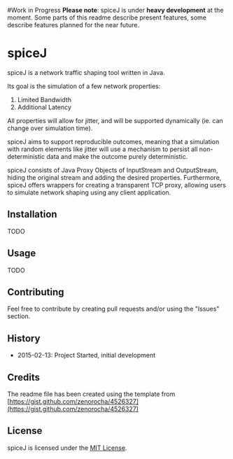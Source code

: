 #Work in Progress
**Please note**: spiceJ is under **heavy development** at the moment. Some parts of this readme describe present features, some describe features planned for the near future.

# spiceJ

spiceJ is a network traffic shaping tool written in Java.

Its goal is the simulation of a few network properties:

1. Limited Bandwidth
1. Additional Latency

All properties will allow for jitter, and will be supported dynamically (ie. can change over simulation time).

spiceJ aims to support reproducible outcomes, meaning that a simulation with random elements like jitter will use a mechanism to persist all non-deterministic data and make the outcome purely deterministic.

spiceJ consists of Java Proxy Objects of InputStream and OutputStream, hiding the original stream and adding the desired properties. Furthermore, spiceJ offers wrappers for creating a transparent TCP proxy, allowing users to simulate network shaping using any client application.

## Installation

TODO

## Usage

TODO

## Contributing

Feel free to contribute by creating pull requests and/or using the "Issues" section.

## History

- 2015-02-13: Project Started, initial development

## Credits

The readme file has been created using the template from [https://gist.github.com/zenorocha/4526327](https://gist.github.com/zenorocha/4526327)

## License

spiceJ is licensed under the [MIT License](http://opensource.org/licenses/MIT).

